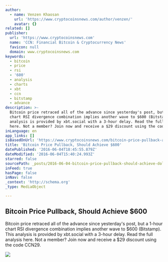```yaml
---
author:
  - name: Venzen Khaosan
    url: 'https://www.cryptocoinsnews.com/author/venzen/'
    avatar: {}
related: []
publisher:
  url: 'https://www.cryptocoinsnews.com'
  name: 'CCN: Financial Bitcoin & Cryptocurrency News'
  favicon: null
  domain: www.cryptocoinsnews.com
keywords:
  - bitcoin
  - price
  - rsi
  - '600'
  - analysis
  - charts
  - xbt
  - ccn
  - bitstamp
  - advance
description: >-
  Bitcoin price retraced all of the advance since yesterday's post, but a 1-hour
  chart RSI divergence combination implies another wave to $600 (Bitstamp). This
  analysis is provided by xbt.social with a 3-hour delay. Read the full analysis
  here. Not a member? Join now and receive a $29 discount using the code CCN29.
inLanguage: en
app_links: []
isBasedOnUrl: 'https://www.cryptocoinsnews.com/bitcoin-price-pullback-achieve-600/'
title: 'Bitcoin Price Pullback, Should Achieve $600'
datePublished: '2016-06-04T18:45:55.879Z'
dateModified: '2016-06-04T15:40:24.993Z'
starred: false
sourcePath: _posts/2016-06-04-bitcoin-price-pullback-should-achieve-dollar600.md
inFeed: true
hasPage: false
inNav: false
_context: 'http://schema.org'
_type: MediaObject

---
```

<article style=""><h1>Bitcoin Price Pullback, Should Achieve $600</h1><p>Bitcoin price retraced all of the advance since yesterday's post, but a 1-hour chart RSI divergence combination implies another wave to $600 (Bitstamp). This analysis is provided by xbt.social with a 3-hour delay. Read the full analysis here. Not a member? Join now and receive a $29 discount using the code CCN29.</p><img src="https://www.cryptocoinsnews.com/wp-content/uploads/2016/06/Selection_20160604_002.png" /></article>